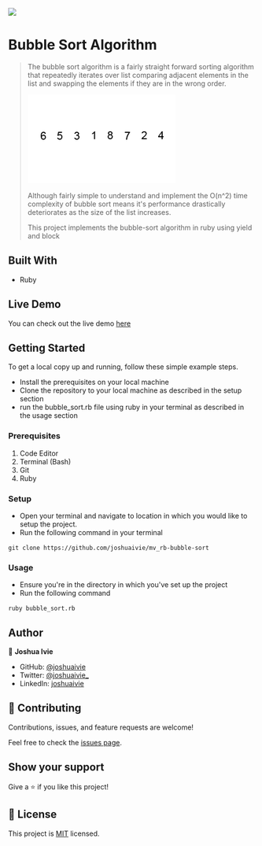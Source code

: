 ![](https://img.shields.io/badge/Microverse-blueviolet)

# Bubble Sort Algorithm

> The bubble sort algorithm is a fairly straight forward sorting algorithm that repeatedly iterates over list comparing adjacent elements in the list and swapping the elements if they are in the wrong order.
>
> ![screenshot](./bubble-sort-example.gif?raw=true "Visualization")
>
> Although fairly simple to understand and implement the O(n^2) time complexity of bubble sort means it's performance drastically deteriorates as the size of the list increases.
>
> This project implements the bubble-sort algorithm in ruby using yield and block

## Built With

- Ruby

## Live Demo

You can check out the live demo [here](https://replit.com/join/hydrhhbz-joshuaivie)

## Getting Started

To get a local copy up and running, follow these simple example steps.

- Install the prerequisites on your local machine
- Clone the repository to your local machine as described in the setup section
- run the bubble_sort.rb file using ruby in your terminal as described in the usage section

### Prerequisites

1. Code Editor
2. Terminal (Bash)
3. Git
4. Ruby

### Setup

- Open your terminal and navigate to location in which you would like to setup the project.
- Run the following command in your terminal

```console
git clone https://github.com/joshuaivie/mv_rb-bubble-sort
```

### Usage

- Ensure you're in the directory in which you've set up the project
- Run the following command

```console
ruby bubble_sort.rb
```

## Author

👤 **Joshua Ivie**

- GitHub: [@joshuaivie](https://github.com/joshuaivie)
- Twitter: [@joshuaivie\_](https://twitter.com/joshuaivie_)
- LinkedIn: [joshuaivie](https://linkedin.com/in/joshuaivie)

## 🤝 Contributing

Contributions, issues, and feature requests are welcome!

Feel free to check the [issues page](issues/).

## Show your support

Give a ⭐️ if you like this project!

## 📝 License

This project is [MIT](lic.url) licensed.
